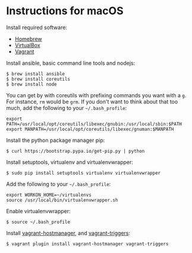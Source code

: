 # Instructions for macOS

Install required software:
- [Homebrew](http://brew.sh/)
- [VirtualBox](https://www.virtualbox.org/wiki/Downloads)
- [Vagrant](https://www.vagrantup.com/downloads.html)

Install ansible, basic command line tools and nodejs:

```shell
$ brew install ansible
$ brew install coreutils
$ brew install node
```

You can get by with coreutils with prefixing commands you want with a `g`. For instance, `rm` would be `grm`. If you don't want to think about that too much, add the following to your `~/.bash_profile`:

```shell
export PATH=/usr/local/opt/coreutils/libexec/gnubin:/usr/local/sbin:$PATH
export MANPATH=/usr/local/opt/coreutils/libexec/gnuman:$MANPATH
```

Install the python package manager pip:

```shell
$ curl https://bootstrap.pypa.io/get-pip.py | python
```

Install setuptools, virtualenv and virtualenvwrapper:

```shell
$ sudo pip install setuptools virtualenv virtualenvwrapper
```

Add the following to your `~/.bash_profile`:

```shell
export WORKON_HOME=~/virtualenvs
source /usr/local/bin/virtualenvwrapper.sh
```

Enable virtualenvwrapper:

```shell
$ source ~/.bash_profile
```

Install [vagrant-hostmanager](https://github.com/devopsgroup-io/vagrant-hostmanager), and [vagrant-triggers](https://github.com/emyl/vagrant-triggers):

```shell
$ vagrant plugin install vagrant-hostmanager vagrant-triggers
```
